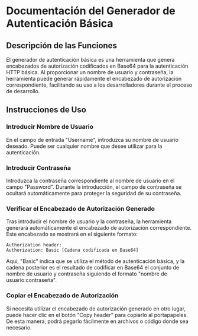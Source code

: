 # Documentación del Generador de Autenticación Básica

## Descripción de las Funciones

El generador de autenticación básica es una herramienta que genera encabezados de autorización codificados en Base64 para la autenticación HTTP básica. Al proporcionar un nombre de usuario y contraseña, la herramienta puede generar rápidamente el encabezado de autorización correspondiente, facilitando su uso a los desarrolladores durante el proceso de desarrollo.

## Instrucciones de Uso

### Introducir Nombre de Usuario

En el campo de entrada "Username", introduzca su nombre de usuario deseado. Puede ser cualquier nombre que desee utilizar para la autenticación.

### Introducir Contraseña

Introduzca la contraseña correspondiente al nombre de usuario en el campo "Password". Durante la introducción, el campo de contraseña se ocultará automáticamente para proteger la seguridad de su contraseña.

### Verificar el Encabezado de Autorización Generado

Tras introducir el nombre de usuario y la contraseña, la herramienta generará automáticamente el encabezado de autorización correspondiente. Este encabezado se mostrará en el siguiente formato:

```
Authorization header:
Authorization: Basic [Cadena codificada en Base64]
```

Aquí, "Basic" indica que se utiliza el método de autenticación básica, y la cadena posterior es el resultado de codificar en Base64 el conjunto de nombre de usuario y contraseña siguiendo el formato "nombre de usuario:contraseña".

### Copiar el Encabezado de Autorización

Si necesita utilizar el encabezado de autorización generado en otro lugar, puede hacer clic en el botón "Copy header" para copiarlo al portapapeles. De esta manera, podrá pegarlo fácilmente en archivos o código donde sea necesario.